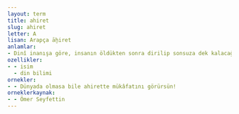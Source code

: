 ```yaml
---
layout: term
title: ahiret
slug: ahiret
letter: A
lisan: Arapça āḫiret
anlamlar:
- Dinî inanışa göre, insanın öldükten sonra dirilip sonsuza dek kalacağı ve Tanrı'ya hesap vereceği yer; öbür dünya, öteki dünya, ahret
ozellikler:
- - isim
  - din bilimi
ornekler:
- - Dünyada olmasa bile ahirette mükâfatını görürsün!
orneklerkaynak:
- - Ömer Seyfettin
---
```

